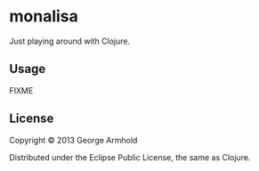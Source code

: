 # monalisa

Just playing around with Clojure.

## Usage

FIXME

## License

Copyright © 2013 George Armhold

Distributed under the Eclipse Public License, the same as Clojure.
